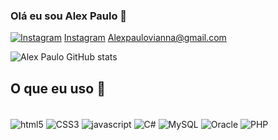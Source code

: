
### Olá eu sou Alex Paulo 🤙

[![Instagram](https://img.shields.io/badge/Instagram-E4405F?style=for-the-badge&logo=instagram&logoColor=white)](https://www.instagram.com/alexpaulocsilva/) [Instagram](https://img.shields.io/badge/Gmail-D14836?style=for-the-badge&logo=gmail&logoColor=white) Alexpaulovianna@gmail.com


![Alex Paulo GitHub stats](https://github-readme-stats.vercel.app/api?username=alexpvccsilva&show_icons=true&theme=tokyonight)

## O que eu uso 🤙

<div style="display: inline_block"> <br/>
<img align="center" alt="html5" src="https://img.shields.io/badge/HTML5-E34F26?style=for-the-badge&logo=html5&logoColor=white"/>
<img align="center" alt="CSS3" src="https://img.shields.io/badge/CSS3-1572B6?style=for-the-badge&logo=css3&logoColor=white"/>
<img align="center" alt="javascript" src="https://img.shields.io/badge/JavaScript-F7DF1E?style=for-the-badge&logo=javascript&logoColor=black"/>
<img align="center" alt="C#" src="https://img.shields.io/badge/C%23-239120?style=for-the-badge&logo=c-sharp&logoColor=white"/>
<img align="center" alt="MySQL" src="https://img.shields.io/badge/-MySQL-4479A1?style=for-the-badge&logo=MySQL&logoColor=white"/>
<img align="center" alt="Oracle" src="https://img.shields.io/badge/-Oracle-F80000?style=for-the-badge&logo=Oracle&logoColor=white"/>
<img align="center" alt="PHP" src="https://img.shields.io/badge/-PHP-777BB4?style=for-the-badge&logo=PHP&logoColor=white"/>
</div>
